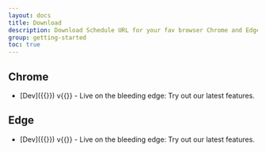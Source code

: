 ```yaml
---
layout: docs
title: Download
description: Download Schedule URL for your fav browser Chrome and Edge
group: getting-started
toc: true
---
```


## Chrome
- [Dev]({{<param download.chrome.dev>}}) v{{<param download.chrome.dev_version>}} - Live on the bleeding edge: Try out our latest features. 

## Edge
- [Dev]({{<param download.edge.dev>}}) v{{<param download.edge.dev_version>}} - Live on the bleeding edge: Try out our latest features.

